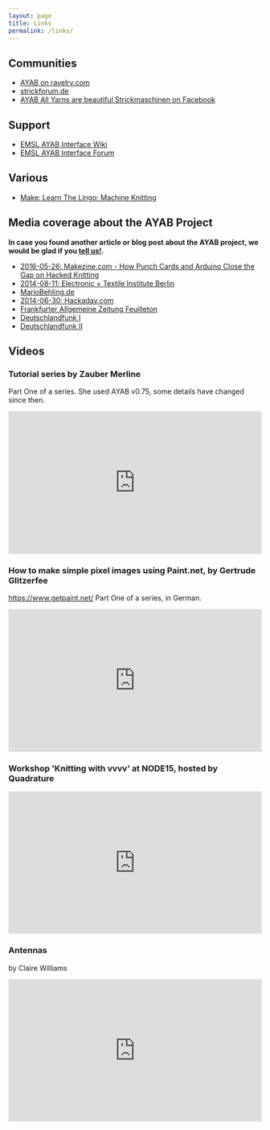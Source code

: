 ```yaml
---
layout: page
title: Links
permalink: /links/
---
```


## Communities

- [AYAB on ravelry.com](http://www.ravelry.com/discuss/ayab/)
- [strickforum.de](http://strickforum.de)
- [AYAB All Yarns are beautiful Strickmaschinen on Facebook](https://www.facebook.com/groups/1384431355220966/)

## Support

- [EMSL AYAB Interface Wiki](http://wiki.evilmadscientist.com/AYAB_Interface)
- [EMSL AYAB Interface Forum](http://forum.evilmadscientist.com/categories/ayab-all-yarns-are-beautiful)

## Various

- [Make: Learn The Lingo: Machine Knitting ](http://makezine.com/2017/07/27/learn-lingo-machine-knitting/)

## Media coverage about the AYAB Project

**In case you found another article or blog post about the AYAB project, we would be glad if you [tell us!](/contact/).**

- [2016-05-26: Makezine.com - How Punch Cards and Arduino Close the Gap on Hacked Knitting](https://makezine.com/2016/05/26/back-punch-cards-arduino-close-gap-hacked-knitting/)
- [2014-08-11: Electronic + Textile Institute Berlin](http://etiberlin.wordpress.com/2014/08/11/ayab-brother-knitting-machine-hack/)
- [MarioBehling.de](http://mariobehling.de/arduino-and-knitting-machines-ayab-graphic-interface-project)
- [2014-06-30: Hackaday.com](http://hackaday.com/2014/06/30/thp-entry-all-yarns-are-beautiful/)
- [Frankfurter Allgemeine Zeitung Feuilleton](http://www.faz.net/aktuell/feuilleton/chaos-communication-congress-bastler-baustler-life-hacker-12729465.html)
- [Deutschlandfunk I](http://www.deutschlandfunk.de/30-jahre-chaos-communication-congress-man-kann-sich-das.1946.de.html?dram:article_id=273236)
- [Deutschlandfunk II](http://www.deutschlandfunk.de/30-jahre-chaos-communication-congress-forschung-aktuell-vom.1946.de.html?dram:article_id=273322)

## Videos

### Tutorial series by Zauber Merline
Part One of a series. She used AYAB v0.75, some details have changed since then.

<div class="flex-video widescreen" style="margin: 0 auto;text-align:center;">
<style>.embed-container { position: relative; padding-bottom: 56.25%; height: 0; overflow: hidden; max-width: 100%; height: auto; } .embed-container iframe, .embed-container object, .embed-container embed { position: absolute; top: 0; left: 0; width: 100%; height: 100%; }</style>
<div class='embed-container'><iframe src='https://www.youtube.com/watch?v=t6NrdS0SLWM' frameborder='0' webkitAllowFullScreen mozallowfullscreen allowFullScreen></iframe></div>
</div>

### How to make simple pixel images using Paint.net, by Gertrude Glitzerfee
https://www.getpaint.net/ 
Part One of a series, in German.

<div class="flex-video widescreen" style="margin: 0 auto;text-align:center;">
<style>.embed-container { position: relative; padding-bottom: 56.25%; height: 0; overflow: hidden; max-width: 100%; height: auto; } .embed-container iframe, .embed-container object, .embed-container embed { position: absolute; top: 0; left: 0; width: 100%; height: 100%; }</style>
<div class='embed-container'><iframe src='https://www.youtube.com/watch?v=kMlnaVO6UKs' frameborder='0' webkitAllowFullScreen mozallowfullscreen allowFullScreen></iframe></div>
</div>

### Workshop 'Knitting with vvvv' at NODE15, hosted by Quadrature

<div class="flex-video widescreen" style="margin: 0 auto;text-align:center;">
<style>.embed-container { position: relative; padding-bottom: 56.25%; height: 0; overflow: hidden; max-width: 100%; height: auto; } .embed-container iframe, .embed-container object, .embed-container embed { position: absolute; top: 0; left: 0; width: 100%; height: 100%; }</style>
<div class='embed-container'><iframe src='http://player.vimeo.com/video/126589765' frameborder='0' webkitAllowFullScreen mozallowfullscreen allowFullScreen></iframe></div>
</div>

### Antennas

by Claire Williams

<div class="flex-video widescreen" style="margin: 0 auto;text-align:center;">
<style>.embed-container { position: relative; padding-bottom: 56.25%; height: 0; overflow: hidden; max-width: 100%; height: auto; } .embed-container iframe, .embed-container object, .embed-container embed { position: absolute; top: 0; left: 0; width: 100%; height: 100%; }</style>
<div class='embed-container'><iframe src='http://player.vimeo.com/video/131294546' frameborder='0' webkitAllowFullScreen mozallowfullscreen allowFullScreen></iframe></div>
</div>
